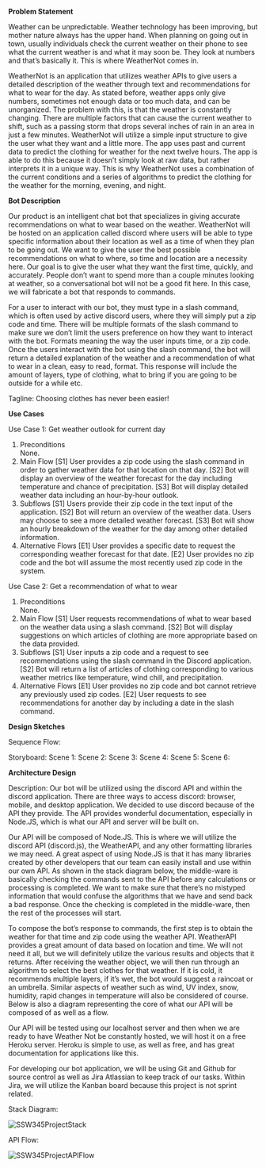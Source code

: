 
**Problem Statement**

Weather can be unpredictable. Weather technology has been improving, but mother nature always has the upper hand. When planning on going out in town, usually individuals check the current weather on their phone to see what the current weather is and what it may soon be. They look at numbers and that’s basically it. This is where WeatherNot comes in.

WeatherNot is an application that utilizes weather APIs to give users a detailed description of the weather through text and recommendations for what to wear for the day. As stated before, weather apps only give numbers, sometimes not enough data or too much data, and can be unorganized.   The problem with this, is that the weather is constantly changing. There are multiple factors that can cause the current weather to shift, such as a passing storm that drops several inches of rain in an area in just a few minutes. WeatherNot will utilize a simple input structure to give the user what they want and a little more. The app uses past and current data to predict the clothing for weather for the next twelve hours. The app is able to do this because it doesn’t simply look at raw data, but rather interprets it in a unique way. This is why WeatherNot uses a combination of the current conditions and a series of algorithms to predict the clothing for the weather for the morning, evening, and night.
 
**Bot Description**

Our product is an intelligent chat bot that specializes in giving accurate recommendations on what to wear based on the weather. WeatherNot will be hosted on an application called discord where users will be able to type specific information about their location as well as a time of when they plan to be going out. We want to give the user the best possible recommendations on what to where, so time and location are a necessity here. Our goal is to give the user what they want the first time, quickly, and accurately. People don’t want to spend more than a couple minutes looking at weather, so a conversational bot will not be a good fit here. In this case, we will fabricate a bot that responds to commands.

For a user to interact with our bot, they must type in a slash command, which is often used by active discord users, where they will simply put a zip code and time. There will be multiple formats of the slash command to make sure we don’t limit the users preference on how they want to interact with the bot. Formats meaning the way the user inputs time, or a zip code. Once the users interact with the bot using the slash command, the bot will return a detailed explanation of the weather and a recommendation of what to wear in a clean, easy to read, format. This response will include the amount of layers, type of clothing, what to bring if you are going to be outside for a while etc.

Tagline: Choosing clothes has never been easier!
 
**Use Cases**

Use Case 1: Get weather outlook for current day
1. Preconditions  
None.
2. Main Flow
	[S1] User provides a zip code using the slash command in order to gather weather data for that location on that day. 
[S2] Bot will display an overview of the weather forecast for the day including temperature and chance of precipitation. 
[S3] Bot will display detailed weather data including an hour-by-hour outlook.
3. Subflows
[S1] Users provide their zip code in the text input of the application. 
[S2] Bot will return an overview of the weather data. Users may choose to see a more detailed weather forecast.
[S3] Bot will show an hourly breakdown of the weather for the day among other detailed information.
4. Alternative Flows
[E1] User provides a specific date to request the corresponding weather forecast for that date.
[E2] User provides no zip code and the bot will assume the most recently used zip code in the system. 
 
Use Case 2: Get a recommendation of what to wear
1. Preconditions  
None.
2. Main Flow
	[S1] User requests recommendations of what to wear based on the weather data using a slash command. 
[S2] Bot will display suggestions on which articles of clothing are more appropriate based on the data provided. 
3. Subflows
[S1] User inputs a zip code and a request to see recommendations using the slash command in the Discord application.  
[S2] Bot will return a list of articles of clothing corresponding to various weather metrics like temperature, wind chill, and precipitation.  
4. Alternative Flows
[E1] User provides no zip code and bot cannot retrieve any previously used zip codes. 
[E2] User requests to see recommendations for another day by including a date in the slash command. 
 
**Design Sketches**

Sequence Flow:

Storyboard:
Scene 1:                                                                                                      Scene 2:
Scene 3:                                                                                                      Scene 4:
Scene 5:                                                                                                      Scene 6:
 

**Architecture Design**

Description:
Our bot will be utilized using the discord API and within the discord application. There are three ways to access discord: browser, mobile, and desktop application. We decided to use discord because of the API they provide. The API provides wonderful documentation, especially in Node.JS, which is what our API and server will be built on.

Our API will be composed of Node.JS. This is where we will utilize the discord API (discord.js), the WeatherAPI, and any other formatting libraries we may need. A great aspect of using Node.JS is that it has many libraries created by other developers that our team can easily install and use within our own API. As shown in the stack diagram below, the middle-ware is basically checking the commands sent to the API before any calculations or processing is completed. We want to make sure that there’s no mistyped information that would confuse the algorithms that we have and send back a bad response. Once the checking is completed in the middle-ware, then the rest of the processes will start.

To compose the bot’s response to commands, the first step is to obtain the weather for that time and zip code using the weather API. WeatherAPI provides a great amount of data based on location and time. We will not need it all, but we will definitely utilize the various results and objects that it returns. After receiving the weather object, we will then run through an algorithm to select the best clothes for that weather. If it is cold, it recommends multiple layers, if it’s wet, the bot would suggest a raincoat or an umbrella. Similar aspects of weather such as wind, UV index, snow, humidity, rapid changes in temperature will also be considered of course. Below is also a diagram representing the core of what our API will be composed of as well as a flow.

Our API will be tested using our localhost server and then when we are ready to have Weather Not be constantly hosted, we will host it on a free Heroku server. Heroku is simple to use, as well as free, and has great documentation for applications like this.

For developing our bot application, we will be using Git and Github for source control as well as Jira Atlassian to keep track of our tasks. Within Jira, we will utilize the Kanban board because this project is not sprint related.

Stack Diagram:

![SSW345ProjectStack](https://user-images.githubusercontent.com/29928870/155905231-c048acf2-2dbb-4d80-8178-980a16a5fc58.PNG)

API Flow:

![SSW345ProjectAPIFlow](https://user-images.githubusercontent.com/29928870/155905322-fa8a5d59-46f3-4626-af75-530ef6bea3b6.PNG)
